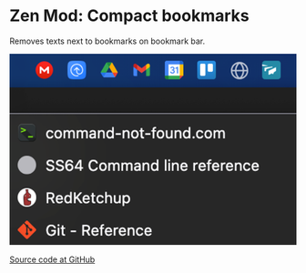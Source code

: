# Zen Mod: Compact bookmarks

Removes texts next to bookmarks on bookmark bar.

![screenshot](./compact-bookmarks.png)

[Source code at GitHub](https://github.com/nn/zen-mods)
